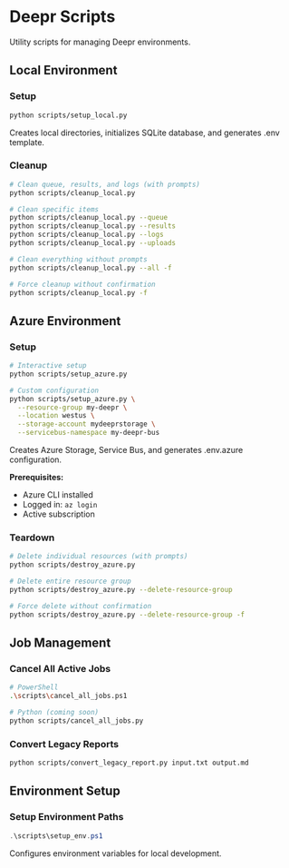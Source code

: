 # Deepr Scripts

Utility scripts for managing Deepr environments.

## Local Environment

### Setup
```bash
python scripts/setup_local.py
```

Creates local directories, initializes SQLite database, and generates .env template.

### Cleanup
```bash
# Clean queue, results, and logs (with prompts)
python scripts/cleanup_local.py

# Clean specific items
python scripts/cleanup_local.py --queue
python scripts/cleanup_local.py --results
python scripts/cleanup_local.py --logs
python scripts/cleanup_local.py --uploads

# Clean everything without prompts
python scripts/cleanup_local.py --all -f

# Force cleanup without confirmation
python scripts/cleanup_local.py -f
```

## Azure Environment

### Setup
```bash
# Interactive setup
python scripts/setup_azure.py

# Custom configuration
python scripts/setup_azure.py \
  --resource-group my-deepr \
  --location westus \
  --storage-account mydeeprstorage \
  --servicebus-namespace my-deepr-bus
```

Creates Azure Storage, Service Bus, and generates .env.azure configuration.

**Prerequisites:**
- Azure CLI installed
- Logged in: `az login`
- Active subscription

### Teardown
```bash
# Delete individual resources (with prompts)
python scripts/destroy_azure.py

# Delete entire resource group
python scripts/destroy_azure.py --delete-resource-group

# Force delete without confirmation
python scripts/destroy_azure.py --delete-resource-group -f
```

## Job Management

### Cancel All Active Jobs
```bash
# PowerShell
.\scripts\cancel_all_jobs.ps1

# Python (coming soon)
python scripts/cancel_all_jobs.py
```

### Convert Legacy Reports
```bash
python scripts/convert_legacy_report.py input.txt output.md
```

## Environment Setup

### Setup Environment Paths
```powershell
.\scripts\setup_env.ps1
```

Configures environment variables for local development.
